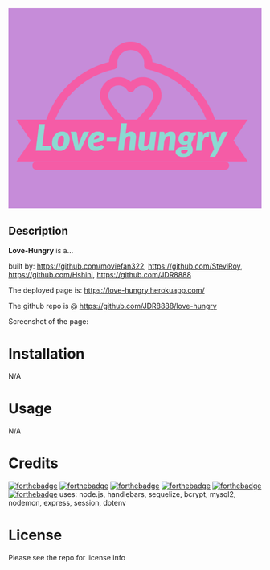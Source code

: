 ![icon](./public/images/Love-hungry-1.png)


## Description 
**Love-Hungry** is a...



built by: 
https://github.com/moviefan322, https://github.com/SteviRoy, https://github.com/Hshini, https://github.com/JDR8888 

The deployed page is: https://love-hungry.herokuapp.com/

The github repo is @ https://github.com/JDR8888/love-hungry 

Screenshot of the page:  




# Installation
N/A
# Usage
N/A
# Credits   
[![forthebadge](https://forthebadge.com/images/badges/powered-by-coffee.svg)](https://forthebadge.com)  [![forthebadge](https://forthebadge.com/images/badges/uses-html.svg)](https://forthebadge.com) [![forthebadge](https://forthebadge.com/images/badges/uses-css.svg)](https://forthebadge.com) [![forthebadge](https://forthebadge.com/images/badges/uses-js.svg)](https://forthebadge.com) [![forthebadge](https://forthebadge.com/images/badges/gluten-free.svg)](https://forthebadge.com) 
[![forthebadge](https://forthebadge.com/images/badges/uses-badges.svg)](https://forthebadge.com) 
  uses: node.js, handlebars, sequelize, bcrypt, mysql2, nodemon, express, session, dotenv 
# License
Please see the repo for license info